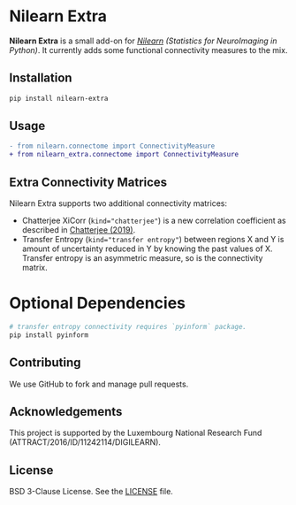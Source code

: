 # Nilearn Extra

**Nilearn Extra** is a small add-on for *[Nilearn](https://nilearn.github.io/) (Statistics for NeuroImaging in Python)*. It currently adds some functional connectivity measures to the mix.

## Installation

```bash
pip install nilearn-extra
```

## Usage

```diff
- from nilearn.connectome import ConnectivityMeasure
+ from nilearn_extra.connectome import ConnectivityMeasure
```

## Extra Connectivity Matrices

Nilearn Extra supports two additional connectivity matrices:
- Chatterjee XiCorr (`kind="chatterjee"`) is a new correlation coefficient as described in [Chatterjee (2019)](https://arxiv.org/abs/1909.10140).
- Transfer Entropy (`kind="transfer entropy"`) between regions X and Y is amount of uncertainty reduced in Y by knowing the past values of X. Transfer entropy is an asymmetric measure, so is the connectivity matrix.

# Optional Dependencies

```bash
# transfer entropy connectivity requires `pyinform` package.
pip install pyinform
```

## Contributing

We use GitHub to fork and manage pull requests.

## Acknowledgements
This project is supported by the Luxembourg National Research Fund (ATTRACT/2016/ID/11242114/DIGILEARN).



## License

BSD 3-Clause License. See the [LICENSE](LICENSE) file.
